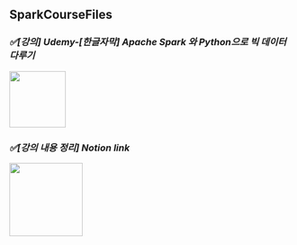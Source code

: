 ## SparkCourseFiles ##
### ***✅[강의] Udemy-[한글자막] Apache Spark 와 Python으로 빅 데이터 다루기*** ###
[<img src="https://upload.wikimedia.org/wikipedia/commons/thumb/e/e3/Udemy_logo.svg/2560px-Udemy_logo.svg.png" width="100">](https://www.udemy.com/share/105wp83@8FISnyPWTmrsyWTA8Be2jrdnwhTLIRrXYSqlLYEW5AgYzWg0FVa3y-S5QYVOKTEJTg==/)

### ***✅[강의 내용 정리] Notion link*** ###
[<img src="https://www.cloudwards.net/wp-content/uploads/2021/02/Notion-logo.png" width="130">](https://seongchanko.notion.site/Spark-41ceb8df22674dbc8ae4850e4feee1d6)
